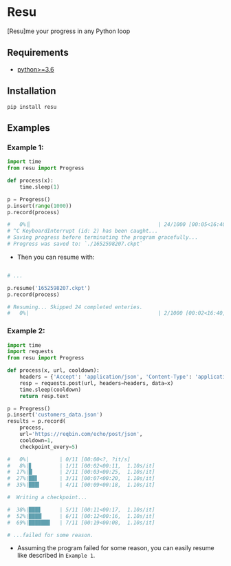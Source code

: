 # Resu

\[Resu\]me your progress in any Python loop


## Requirements
- [python>=3.6](https://www.python.org/downloads/)

## Installation

```shell
pip install resu
```

## Examples


### Example 1:

```py
import time
from resu import Progress

def process(x):
    time.sleep(1)

p = Progress()
p.insert(range(1000))
p.record(process)

#   0%|▏                                         | 24/1000 [00:05<16:40,  1.01s/it]
# ^C KeyboardInterrupt (id: 2) has been caught...
# Saving progress before terminating the program gracefully...
# Progress was saved to: `./1652598207.ckpt`
```

- Then you can resume with:

```py

# ...

p.resume('1652598207.ckpt')
p.record(process)

# Resuming... Skipped 24 completed enteries.
#   0%|                                          | 2/1000 [00:02<16:40,  1.00s/it]
```

### Example 2:

```py
import time
import requests
from resu import Progress

def process(x, url, cooldown):
    headers = {'Accept': 'application/json', 'Content-Type': 'application/json'}
    resp = requests.post(url, headers=headers, data=x)
    time.sleep(cooldown)
    return resp.text

p = Progress()
p.insert('customers_data.json')
results = p.record(
    process,
    url='https://reqbin.com/echo/post/json',
    cooldown=1,
    checkpoint_every=5)

#   0%|          | 0/11 [00:00<?, ?it/s]
#   8%|▊         | 1/11 [00:02<00:11,  1.10s/it]
#  17%|█▏        | 2/11 [00:03<00:25,  1.10s/it]
#  27%|██▋       | 3/11 [00:07<00:20,  1.10s/it]
#  35%|███▍      | 4/11 [00:09<00:18,  1.10s/it]

#  Writing a checkpoint...

#  38%|███▊      | 5/11 [00:11<00:17,  1.10s/it]
#  52%|████▏     | 6/11 [00:12<00:16,  1.10s/it]
#  69%|██████▉   | 7/11 [00:19<00:08,  1.10s/it]

# ...failed for some reason.
```

- Assuming the program failed for some reason, you can easily resume like described in `Example 1`.

